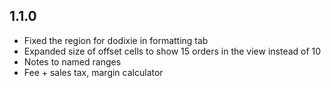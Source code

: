 ## 1.1.0

* Fixed the region for dodixie in formatting tab
* Expanded size of offset cells to show 15 orders in the view instead of 10
* Notes to named ranges
* Fee + sales tax, margin calculator